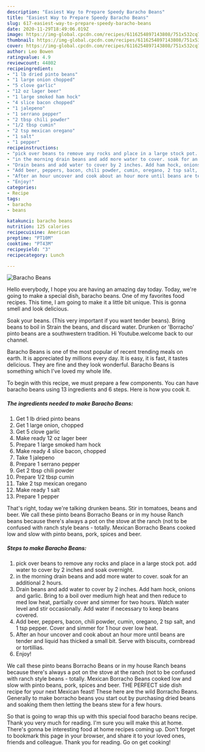 ```yaml
---
description: "Easiest Way to Prepare Speedy Baracho Beans"
title: "Easiest Way to Prepare Speedy Baracho Beans"
slug: 617-easiest-way-to-prepare-speedy-baracho-beans
date: 2020-11-29T18:49:06.019Z
image: https://img-global.cpcdn.com/recipes/6116254897143808/751x532cq70/baracho-beans-recipe-main-photo.jpg
thumbnail: https://img-global.cpcdn.com/recipes/6116254897143808/751x532cq70/baracho-beans-recipe-main-photo.jpg
cover: https://img-global.cpcdn.com/recipes/6116254897143808/751x532cq70/baracho-beans-recipe-main-photo.jpg
author: Leo Bowen
ratingvalue: 4.9
reviewcount: 44802
recipeingredient:
- "1 lb dried pinto beans"
- "1 large onion chopped"
- "5 clove garlic"
- "12 oz lager beer"
- "1 large smoked ham hock"
- "4 slice bacon chopped"
- "1 jalepeno"
- "1 serrano pepper"
- "2 tbsp chili powder"
- "1/2 tbsp cumin"
- "2 tsp mexican oregano"
- "1 salt"
- "1 pepper"
recipeinstructions:
- "pick over beans to remove any rocks and place in a large stock pot. add water to cover by 2 inches and soak overnight."
- "in the morning drain beans and add more water to cover. soak for an additional 2 hours."
- "Drain beans and add water to cover by 2 inches. Add ham hock, onions and garlic. Bring to a boil over medium high heat and then reduce to med low heat, partially cover and simmer for two hours. Watch water level and stir occasionally. Add water if necessary to keep beans covered."
- "Add beer, peppers, bacon, chili powder, cumin, oregano, 2 tsp salt, and 1 tsp pepper. Cover and simmer for 1 hour over low heat."
- "After an hour uncover and cook about an hour more until beans are tender and liquid has thicked a small bit. Serve with biscuits, cornbread or tortillias."
- "Enjoy!"
categories:
- Recipe
tags:
- baracho
- beans

katakunci: baracho beans 
nutrition: 125 calories
recipecuisine: American
preptime: "PT10M"
cooktime: "PT43M"
recipeyield: "3"
recipecategory: Lunch

---
```



![Baracho Beans](https://img-global.cpcdn.com/recipes/6116254897143808/751x532cq70/baracho-beans-recipe-main-photo.jpg)

Hello everybody, I hope you are having an amazing day today. Today, we're going to make a special dish, baracho beans. One of my favorites food recipes. This time, I am going to make it a little bit unique. This is gonna smell and look delicious.

Soak your beans. (This very important if you want tender beans). Bring beans to boil in Strain the beans, and discard water. Drunken or &#39;Borracho&#39; pinto beans are a southwestern tradition. Hi Youtube.welcome back to our channel.

Baracho Beans is one of the most popular of recent trending meals on earth. It is appreciated by millions every day. It is easy, it is fast, it tastes delicious. They are fine and they look wonderful. Baracho Beans is something which I've loved my whole life.


To begin with this recipe, we must prepare a few components. You can have baracho beans using 13 ingredients and 6 steps. Here is how you cook it.

<!--inarticleads1-->

##### The ingredients needed to make Baracho Beans:

1. Get 1 lb dried pinto beans
1. Get 1 large onion, chopped
1. Get 5 clove garlic
1. Make ready 12 oz lager beer
1. Prepare 1 large smoked ham hock
1. Make ready 4 slice bacon, chopped
1. Take 1 jalepeno
1. Prepare 1 serrano pepper
1. Get 2 tbsp chili powder
1. Prepare 1/2 tbsp cumin
1. Take 2 tsp mexican oregano
1. Make ready 1 salt
1. Prepare 1 pepper


That&#39;s right, today we&#39;re talking drunken beans. Stir in tomatoes, beans and beer. We call these pinto beans Borracho Beans or in my house Ranch beans because there&#39;s always a pot on the stove at the ranch (not to be confused with ranch style beans - totally. Mexican Borracho Beans cooked low and slow with pinto beans, pork, spices and beer. 

<!--inarticleads2-->

##### Steps to make Baracho Beans:

1. pick over beans to remove any rocks and place in a large stock pot. add water to cover by 2 inches and soak overnight.
1. in the morning drain beans and add more water to cover. soak for an additional 2 hours.
1. Drain beans and add water to cover by 2 inches. Add ham hock, onions and garlic. Bring to a boil over medium high heat and then reduce to med low heat, partially cover and simmer for two hours. Watch water level and stir occasionally. Add water if necessary to keep beans covered.
1. Add beer, peppers, bacon, chili powder, cumin, oregano, 2 tsp salt, and 1 tsp pepper. Cover and simmer for 1 hour over low heat.
1. After an hour uncover and cook about an hour more until beans are tender and liquid has thicked a small bit. Serve with biscuits, cornbread or tortillias.
1. Enjoy!


We call these pinto beans Borracho Beans or in my house Ranch beans because there&#39;s always a pot on the stove at the ranch (not to be confused with ranch style beans - totally. Mexican Borracho Beans cooked low and slow with pinto beans, pork, spices and beer. THE PERFECT side dish recipe for your next Mexican feast! These here are the wild Borracho Beans. Generally to make borracho beans you start out by purchasing dried beans and soaking them then letting the beans stew for a few hours. 

So that is going to wrap this up with this special food baracho beans recipe. Thank you very much for reading. I'm sure you will make this at home. There's gonna be interesting food at home recipes coming up. Don't forget to bookmark this page in your browser, and share it to your loved ones, friends and colleague. Thank you for reading. Go on get cooking!
